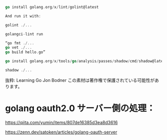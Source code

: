```go
go install golang.org/x/lint/golint@latest

And run it with:

golint ./...

golangci-lint run

“go fmt ./...
go vet ./...
go build hello.go”

go install golang.org/x/tools/go/analysis/passes/shadow/cmd/shadow@latest

shadow ./...

```

抜粋:
Learning Go
Jon Bodner
この素材は著作権で保護されている可能性があります。


# golang oauth2.0 サーバー側の処理：
https://qiita.com/yumin/items/807de16385d3ea8d3616

https://zenn.dev/satoken/articles/golang-oauth-server
